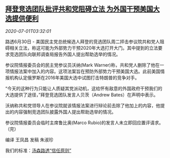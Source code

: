 <!--1593575634000-->
[拜登竞选团队批评共和党阻碍立法 为外国干预美国大选提供便利](https://cn.reuters.com/article/usa-election-biden-legislation-0701-idCNKBS24247X)
------

<div><i>2020-07-01T03:32:01</i></div><div class="StandardArticleBody_body"><p>路透6月30日 - 美国民主党总统候选人拜登的竞选团队周二抨击参议院共和党人阻碍相关立法，称这可能为外部势力干预2020年大选打开大门。其中提到的立法要求竞选团队向联邦调查局报告外国人提出帮助选举的情况。 </p><p>参议院情报委员会的民主党参议员沃纳(Mark Warner)称，共和党人删除了他在一项情报法案中加入的内容。这项法案旨在预防外部势力干预美国大选。此前美国情报机构认定俄罗斯在2016年美国大选中试图打击特朗普的竞争对手。 </p><p>“今天的这种行为只能让人质疑其党派动机，这给怀有敌意的外国政府干预我们的大选提供了途径，”拜登竞选团队发言人贝茨（Andrew Bates）在声明中表示。 </p><p>沃纳称共和党领导人在参议院就该情报法案进行辩论前去除了他加上的内容，他提出的内容强制竞选团队披露外国人提出帮助选举的情况。 </p><p>参议院情报委员会临时主席鲁比奥(Marco Rubio)的发言人未立即回应置评请求。（完） </p><p>编译 王凤昌 发稿 朱淑珍</p><div class="StandardArticleBody_trustBadgeContainer"><span class="StandardArticleBody_trustBadgeTitle">我们的标准：</span><span class="trustBadgeUrl"><a href="https://www.thomsonreuters.cn/content/dam/openweb/documents/pdf/china/brochures/about-us-1.pdf">汤森路透“信任原则”</a></span></div></div>
